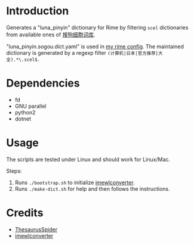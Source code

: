 # Introduction
Generates a "luna_pinyin" dictionary for Rime by filtering `scel` dictionaries from available ones of [搜狗细胞词库](https://pinyin.sogou.com/dict).

"luna_pinyin.sogou.dict.yaml" is used in [my rime config](https://github.com/15cm/rime-config). The maintained dictionary is generated by a regexp filter `(计算机|日本|官方推荐|大全).*\.scel$`.

# Dependencies
- fd
- GNU parallel
- python2
- dotnet

# Usage
The scripts are tested under Linux and should work for Linux/Mac.

Steps:
1. Runs `./bootstrap.sh` to initialize [imewlconverter](https://github.com/studyzy/imewlconverter).
2. Runs `./make-dict.sh` for help and then follows the instructions.

# Credits
- [ThesaurusSpider](https://github.com/WuLC/ThesaurusSpider)
- [imewlconverter](https://github.com/studyzy/imewlconverter)
